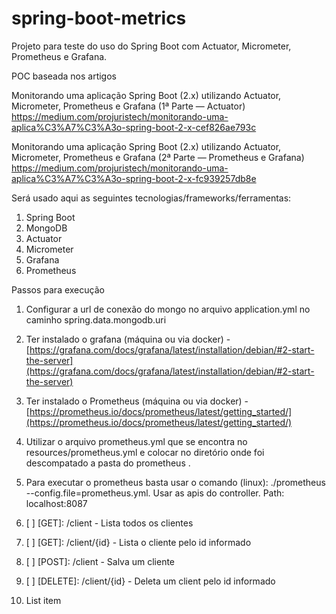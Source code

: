 
# spring-boot-metrics
Projeto para teste do uso do Spring Boot com Actuator, Micrometer, Prometheus e Grafana.

POC baseada nos artigos

Monitorando uma aplicação Spring Boot (2.x) utilizando Actuator, Micrometer, Prometheus e Grafana (1ª Parte — Actuator)
https://medium.com/projuristech/monitorando-uma-aplica%C3%A7%C3%A3o-spring-boot-2-x-cef826ae793c

Monitorando uma aplicação Spring Boot (2.x) utilizando Actuator, Micrometer, Prometheus e Grafana (2ª Parte — Prometheus e Grafana)
https://medium.com/projuristech/monitorando-uma-aplica%C3%A7%C3%A3o-spring-boot-2-x-fc939257db8e

Será usado aqui as seguintes tecnologias/frameworks/ferramentas:

 1. Spring Boot
 2. MongoDB
 3. Actuator
 4. Micrometer
 5. Grafana
 6. Prometheus

Passos para execução 

 1. Configurar a url de conexão do mongo no arquivo application.yml no caminho spring.data.mongodb.uri
 2. Ter instalado o grafana (máquina ou via docker) - [https://grafana.com/docs/grafana/latest/installation/debian/#2-start-the-server](https://grafana.com/docs/grafana/latest/installation/debian/#2-start-the-server)
 3. Ter instalado o Prometheus (máquina ou via docker) - [https://prometheus.io/docs/prometheus/latest/getting_started/](https://prometheus.io/docs/prometheus/latest/getting_started/)
 4. Utilizar o arquivo prometheus.yml que se encontra no resources/prometheus.yml e colocar no diretório onde foi descompatado a pasta do prometheus .
 5. Para executar o prometheus basta usar o comando (linux): 
    ./prometheus --config.file=prometheus.yml. Usar as apis do controller. Path: localhost:8087
 
 8. [ ] [GET]:    /client - Lista todos os clientes
 9. [ ] [GET]:    /client/{id} - Lista o cliente pelo id informado
 10. [ ] [POST]:   /client - Salva um cliente
 11. [ ] [DELETE]: /client/{id} - Deleta um client pelo id informado
 12. List item
